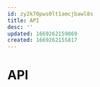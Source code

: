 ```yaml
---
id: zy2k70pws0lt1amcjbawl8s
title: API
desc: ''
updated: 1669262159869
created: 1669262155817
---
```

# API